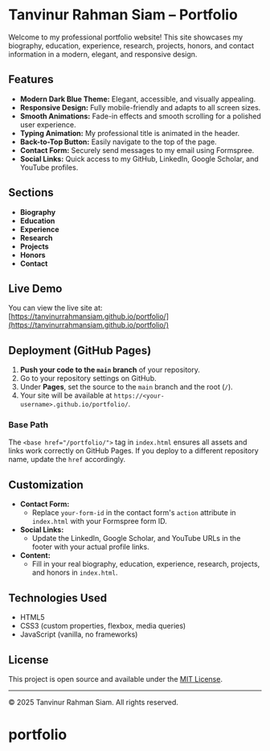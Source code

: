 # Tanvinur Rahman Siam – Portfolio

Welcome to my professional portfolio website! This site showcases my biography, education, experience, research, projects, honors, and contact information in a modern, elegant, and responsive design.

## Features

- **Modern Dark Blue Theme:** Elegant, accessible, and visually appealing.
- **Responsive Design:** Fully mobile-friendly and adapts to all screen sizes.
- **Smooth Animations:** Fade-in effects and smooth scrolling for a polished user experience.
- **Typing Animation:** My professional title is animated in the header.
- **Back-to-Top Button:** Easily navigate to the top of the page.
- **Contact Form:** Securely send messages to my email using Formspree.
- **Social Links:** Quick access to my GitHub, LinkedIn, Google Scholar, and YouTube profiles.

## Sections

- **Biography**
- **Education**
- **Experience**
- **Research**
- **Projects**
- **Honors**
- **Contact**

## Live Demo

You can view the live site at: [https://tanvinurrahmansiam.github.io/portfolio/](https://tanvinurrahmansiam.github.io/portfolio/)

## Deployment (GitHub Pages)

1. **Push your code to the `main` branch** of your repository.
2. Go to your repository settings on GitHub.
3. Under **Pages**, set the source to the `main` branch and the root (`/`).
4. Your site will be available at `https://<your-username>.github.io/portfolio/`.

### Base Path

The `<base href="/portfolio/">` tag in `index.html` ensures all assets and links work correctly on GitHub Pages. If you deploy to a different repository name, update the `href` accordingly.

## Customization

- **Contact Form:**
	- Replace `your-form-id` in the contact form's `action` attribute in `index.html` with your Formspree form ID.
- **Social Links:**
	- Update the LinkedIn, Google Scholar, and YouTube URLs in the footer with your actual profile links.
- **Content:**
	- Fill in your real biography, education, experience, research, projects, and honors in `index.html`.

## Technologies Used

- HTML5
- CSS3 (custom properties, flexbox, media queries)
- JavaScript (vanilla, no frameworks)

## License

This project is open source and available under the [MIT License](LICENSE).

---

© 2025 Tanvinur Rahman Siam. All rights reserved.
# portfolio